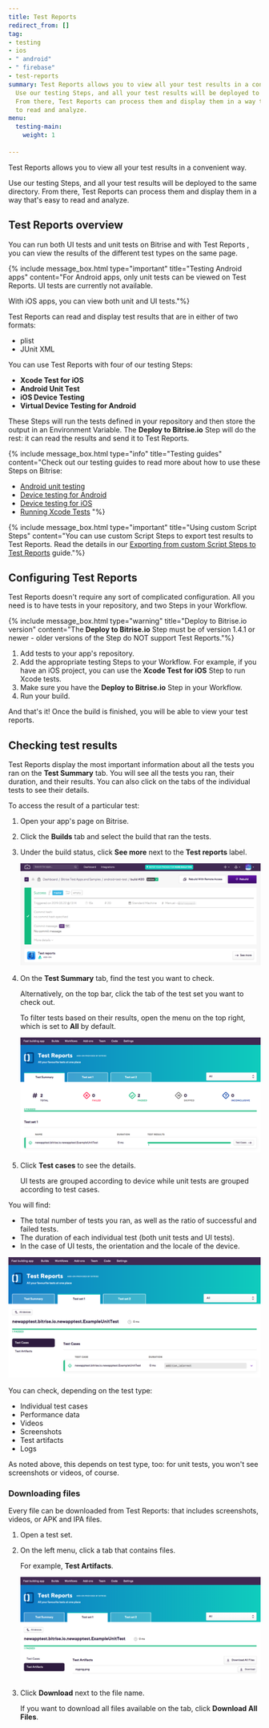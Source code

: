 ```yaml
---
title: Test Reports
redirect_from: []
tag:
- testing
- ios
- " android"
- " firebase"
- test-reports
summary: Test Reports allows you to view all your test results in a convenient way.
  Use our testing Steps, and all your test results will be deployed to the same directory.
  From there, Test Reports can process them and display them in a way that's easy
  to read and analyze.
menu:
  testing-main:
    weight: 1

---
```

Test Reports allows you to view all your test results in a convenient way.

Use our testing Steps, and all your test results will be deployed to the same directory. From there, Test Reports can process them and display them in a way that's easy to read and analyze.

## Test Reports overview

You can run both UI tests and unit tests on Bitrise and with Test Reports , you can view the results of the different test types on the same page.

{% include message_box.html type="important" title="Testing Android apps" content="For Android apps, only unit tests can be viewed on Test Reports. UI tests are currently not available.

With iOS apps, you can view both unit and UI tests."%}

Test Reports can read and display test results that are in either of two formats:

* plist
* JUnit XML

You can use Test Reports with four of our testing Steps:

* **Xcode Test for iOS**
* **Android Unit Test**
* **iOS Device Testing**
* **Virtual Device Testing for Android**

These Steps will run the tests defined in your repository and then store the output in an Environment Variable. The **Deploy to Bitrise.io** Step will do the rest: it can read the results and send it to Test Reports.

{% include message_box.html type="info" title="Testing guides" content="Check out our testing guides to read more about how to use these Steps on Bitrise:

* [Android unit testing](https://devcenter.bitrise.io/testing/android-run-a-unit-test/)
* [Device testing for Android](/testing/device-testing-for-android/)
* [Device testing for iOS](/testing/device-testing-for-ios/)
* [Running Xcode Tests](/testing/running-xcode-tests/) "%}

{% include message_box.html type="important" title="Using custom Script Steps" content="You can use custom Script Steps to export test results to Test Reports. Read the details in our [Exporting from custom Script Steps to Test Reports](/testing/exporting-to-test-reports-from-custom-script-steps/) guide."%} 

## Configuring Test Reports

Test Reports doesn't require any sort of complicated configuration. All you need is to have tests in your repository, and two Steps in your Workflow.

{% include message_box.html type="warning" title="Deploy to Bitrise.io version" content="The **Deploy to Bitrise.io** Step must be of version 1.4.1 or newer - older versions of the Step do NOT support Test Reports."%}

1. Add tests to your app's repository.
2. Add the appropriate testing Steps to your Workflow. For example, if you have an iOS project, you can use the **Xcode Test for iOS** Step to run Xcode tests.
3. Make sure you have the **Deploy to Bitrise.io** Step in your Workflow.
4. Run your build.

And that's it! Once the build is finished, you will be able to view your test reports.

## Checking test results

Test Reports display the most important information about all the tests you ran on the **Test Summary** tab. You will see all the tests you ran, their duration, and their results. You can also click on the tabs of the individual tests to see their details.

To access the result of a particular test:

1. Open your app's page on Bitrise.
2. Click the **Builds** tab and select the build that ran the tests.
3. Under the build status, click **See more** next to the **Test reports** label.

   ![](/img/android-test-test_-_build__20__ce39bf96fc9f7668__-_Bitrise.png)
4. On the **Test Summary** tab, find the test you want to check.

   Alternatively, on the top bar, click the tab of the test set you want to check out.

   To filter tests based on their results, open the menu on the top right, which is set to **All** by default.

   ![](/img/Test_add-on-3.png)
5. Click **Test cases** to see the details.

   UI tests are grouped according to device while unit tests are grouped according to test cases.

You will find:

* The total number of tests you ran, as well as the ratio of successful and failed tests.
* The duration of each individual test (both unit tests and UI tests).
* In the case of UI tests, the orientation and the locale of the device.

![](/img/Test_add-on-4.png)

You can check, depending on the test type:

* Individual test cases
* Performance data
* Videos
* Screenshots
* Test artifacts
* Logs

As noted above, this depends on test type, too: for unit tests, you won't see screenshots or videos, of course.

### Downloading files

Every file can be downloaded from Test Reports: that includes screenshots, videos, or APK  and IPA files.

1. Open a test set.
2. On the left menu, click a tab that contains files.

   For example, **Test Artifacts**.

   ![](/img/Test_add-on-5.png)
3. Click **Download** next to the file name.

   If you want to download all files available on the tab, click **Download All Files**.